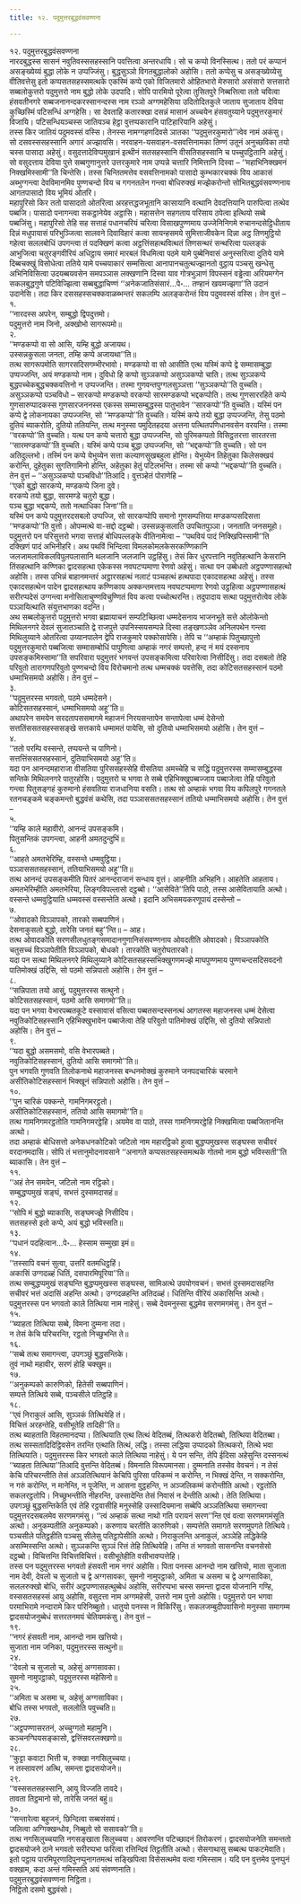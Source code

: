 ```yaml
---
title: १२. पदुमुत्तरबुद्धवंसवण्णना

---
```

१२. पदुमुत्तरबुद्धवंसवण्णना  
नारदबुद्धस्स सासनं नवुतिवस्ससहस्सानि पवत्तित्वा अन्तरधायि। सो च कप्पो विनस्सित्थ। ततो परं कप्पानं असङ्ख्येय्यं बुद्धा लोके न उप्पज्जिंसु। बुद्धसुञ्ञो विगतबुद्धालोको अहोसि। ततो कप्पेसु च असङ्ख्येय्येसु वीतिवत्तेसु इतो कप्पसतसहस्समत्थके एकस्मिं कप्पे एको विजितमारो ओहितभारो मेरुसारो असंसारो सत्तसारो सब्बलोकुत्तरो पदुमुत्तरो नाम बुद्धो लोके उदपादि। सोपि पारमियो पूरेत्वा तुसितपुरे निब्बत्तित्वा ततो चवित्वा हंसवतीनगरे सब्बजनानन्दकरस्सानन्दस्स नाम रञ्ञो अग्गमहेसिया उदितोदितकुले जाताय सुजाताय देविया कुच्छिस्मिं पटिसन्धिं अग्गहेसि। सा देवताहि कतारक्खा दसन्नं मासानं अच्चयेन हंसवतुय्याने पदुमुत्तरकुमारं विजायि। पटिसन्धियञ्चस्स जातियञ्च हेट्ठा वुत्तप्पकारानि पाटिहारियानि अहेसुं।  
तस्स किर जातियं पदुमवस्सं वस्सि। तेनस्स नामग्गहणदिवसे ञातका ‘‘पदुमुत्तरकुमारो’’त्वेव नामं अकंसु। सो दसवस्ससहस्सानि अगारं अज्झावसि। नरवाहन-यसवाहन-वसवत्तिनामका तिण्णं उतूनं अनुच्छविका तयो चस्स पासादा अहेसुं। वसुदत्तादेविप्पमुखानं इत्थीनं सतसहस्सानि वीसतिसहस्सानि च पच्चुपट्ठितानि अहेसुं। सो वसुदत्ताय देविया पुत्ते सब्बगुणानुत्तरे उत्तरकुमारे नाम उप्पन्ने चत्तारि निमित्तानि दिस्वा – ‘‘महाभिनिक्खमनं निक्खमिस्सामी’’ति चिन्तेसि। तस्स चिन्तितमत्तेव वसवत्तिनामको पासादो कुम्भकारचक्कं विय आकासं अब्भुग्गन्त्वा देवविमानमिव पुण्णचन्दो विय च गगनतलेन गन्त्वा बोधिरुक्खं मज्झेकरोन्तो सोभितबुद्धवंसवण्णनाय आगतपासादो विय भूमियं ओतरि।  
महापुरिसो किर ततो पासादतो ओतरित्वा अरहत्तद्धजभूतानि कासायानि वत्थानि देवदत्तियानि पारुपित्वा तत्थेव पब्बजि। पासादो पनागन्त्वा सकट्ठानेयेव अट्ठासि। महासत्तेन सहगताय परिसाय ठपेत्वा इत्थियो सब्बे पब्बजिंसु। महापुरिसो तेहि सह सत्ताहं पधानचरियं चरित्वा विसाखपुण्णमाय उज्जेनिनिगमे रुचानन्दसेट्ठिधीताय दिन्नं मधुपायासं परिभुञ्जित्वा सालवने दिवाविहारं कत्वा सायन्हसमये सुमित्ताजीवकेन दिन्ना अट्ठ तिणमुट्ठियो गहेत्वा सललबोधिं उपगन्त्वा तं पदक्खिणं कत्वा अट्ठत्तिंसहत्थवित्थतं तिणसन्थरं सन्थरित्वा पल्लङ्कं आभुजित्वा चतुरङ्गवीरियं अधिट्ठाय समारं मारबलं विधमित्वा पठमे यामे पुब्बेनिवासं अनुस्सरित्वा दुतिये यामे दिब्बचक्खुं विसोधेत्वा ततिये यामे पच्चयाकारं सम्मसित्वा आनापानचतुत्थज्झानतो वुट्ठाय पञ्चसु खन्धेसु अभिनिविसित्वा उदयब्बयवसेन समपञ्ञास लक्खणानि दिस्वा याव गोत्रभुञाणं विपस्सनं वड्ढेत्वा अरियमग्गेन सकलबुद्धगुणे पटिविज्झित्वा सब्बबुद्धाचिण्णं ‘‘अनेकजातिसंसारं…पे॰… तण्हानं खयमज्झगा’’ति उदानं उदानेसि। तदा किर दससहस्सचक्कवाळब्भन्तरं सकलम्पि अलङ्करोन्तं विय पदुमवस्सं वस्सि। तेन वुत्तं –  
१.  
‘‘नारदस्स अपरेन, सम्बुद्धो द्विपदुत्तमो।  
पदुमुत्तरो नाम जिनो, अक्खोभो सागरूपमो॥  
२.  
‘‘मण्डकप्पो वा सो आसि, यम्हि बुद्धो अजायथ।  
उस्सन्नकुसला जनता, तम्हि कप्पे अजायथा’’ति॥  
तत्थ सागरूपमोति सागरसदिसगम्भीरभावो। मण्डकप्पो वा सो आसीति एत्थ यस्मिं कप्पे द्वे सम्मासम्बुद्धा उप्पज्जन्ति, अयं मण्डकप्पो नाम। दुविधो हि कप्पो सुञ्ञकप्पो असुञ्ञकप्पो चाति। तत्थ सुञ्ञकप्पे बुद्धपच्चेकबुद्धचक्कवत्तिनो न उप्पज्जन्ति। तस्मा गुणवन्तपुग्गलसुञ्ञत्ता ‘‘सुञ्ञकप्पो’’ति वुच्चति।  
असुञ्ञकप्पो पञ्चविधो – सारकप्पो मण्डकप्पो वरकप्पो सारमण्डकप्पो भद्दकप्पोति। तत्थ गुणसाररहिते कप्पे गुणसारुप्पादकस्स गुणसारजननस्स एकस्स सम्मासम्बुद्धस्स पातुभावेन ‘‘सारकप्पो’’ति वुच्चति। यस्मिं पन कप्पे द्वे लोकनायका उप्पज्जन्ति, सो ‘‘मण्डकप्पो’’ति वुच्चति। यस्मिं कप्पे तयो बुद्धा उप्पज्जन्ति, तेसु पठमो दुतियं ब्याकरोति, दुतियो ततियन्ति, तत्थ मनुस्सा पमुदितहदया अत्तना पत्थितपणिधानवसेन वरयन्ति। तस्मा ‘‘वरकप्पो’’ति वुच्चति। यत्थ पन कप्पे चत्तारो बुद्धा उप्पज्जन्ति, सो पुरिमकप्पतो विसिट्ठतरत्ता सारतरत्ता ‘‘सारमण्डकप्पो’’ति वुच्चति। यस्मिं कप्पे पञ्च बुद्धा उप्पज्जन्ति, सो ‘‘भद्दकप्पो’’ति वुच्चति। सो पन अतिदुल्लभो। तस्मिं पन कप्पे येभुय्येन सत्ता कल्याणसुखबहुला होन्ति। येभुय्येन तिहेतुका किलेसक्खयं करोन्ति, दुहेतुका सुगतिगामिनो होन्ति, अहेतुका हेतुं पटिलभन्ति। तस्मा सो कप्पो ‘‘भद्दकप्पो’’ति वुच्चति। तेन वुत्तं – ‘‘असुञ्ञकप्पो पञ्चविधो’’तिआदि। वुत्तञ्हेतं पोराणेहि –  
‘‘एको बुद्धो सारकप्पे, मण्डकप्पे जिना दुवे।  
वरकप्पे तयो बुद्धा, सारमण्डे चतुरो बुद्धा।  
पञ्च बुद्धा भद्दकप्पे, ततो नत्थाधिका जिना’’ति॥  
यस्मिं पन कप्पे पदुमुत्तरदसबलो उप्पज्जि, सो सारकप्पोपि समानो गुणसम्पत्तिया मण्डकप्पसदिसत्ता ‘‘मण्डकप्पो’’ति वुत्तो। ओपम्मत्थे वा-सद्दो दट्ठब्बो। उस्सन्नकुसलाति उपचितपुञ्ञा। जनताति जनसमूहो।  
पदुमुत्तरो पन परिसुत्तरो भगवा सत्ताहं बोधिपल्लङ्के वीतिनामेत्वा – ‘‘पथवियं पादं निक्खिपिस्सामी’’ति दक्खिणं पादं अभिनीहरि। अथ पथविं भिन्दित्वा विमलकोमलकेसरकण्णिकानि जलजामलाविकलविपुलपलासानि थलजानि जलजानि उट्ठहिंसु। तेसं किर धुरपत्तानि नवुतिहत्थानि केसरानि तिंसहत्थानि कण्णिका द्वादसहत्था एकेकस्स नवघटप्पमाणा रेणवो अहेसुं। सत्था पन उब्बेधतो अट्ठपण्णासहत्थो अहोसि। तस्स उभिन्नं बाहानमन्तरं अट्ठारसहत्थं नलाटं पञ्चहत्थं हत्थपादा एकादसहत्था अहेसुं। तस्स एकादसहत्थेन पादेन द्वादसहत्थाय कण्णिकाय अक्कन्तमत्ताय नवघटप्पमाणा रेणवो उट्ठहित्वा अट्ठपण्णासहत्थं सरीरप्पदेसं उग्गन्त्वा मनोसिलाचुण्णविचुण्णितं विय कत्वा पच्चोत्थरन्ति। तदुपादाय सत्था पदुमुत्तरोत्वेव लोके पञ्ञायित्थाति संयुत्तभाणका वदन्ति।  
अथ सब्बलोकुत्तरो पदुमुत्तरो भगवा ब्रह्मायाचनं सम्पटिच्छित्वा धम्मदेसनाय भाजनभूते सत्ते ओलोकेन्तो मिथिलनगरे देवलं सुजातञ्चाति द्वे राजपुत्ते उपनिस्सयसम्पन्ने दिस्वा तङ्खणञ्ञेव अनिलपथेन गन्त्वा मिथिलुय्याने ओतरित्वा उय्यानपालेन द्वेपि राजकुमारे पक्कोसापेसि। तेपि च ‘‘अम्हाकं पितुच्छापुत्तो पदुमुत्तरकुमारो पब्बजित्वा सम्मासम्बोधिं पापुणित्वा अम्हाकं नगरं सम्पत्तो, हन्द नं मयं दस्सनाय उपसङ्कमिस्सामा’’ति सपरिवारा पदुमुत्तरं भगवन्तं उपसङ्कमित्वा परिवारेत्वा निसीदिंसु। तदा दसबलो तेहि परिवुतो तारागणपरिवुतो पुण्णचन्दो विय विरोचमानो तत्थ धम्मचक्कं पवत्तेसि, तदा कोटिसतसहस्सानं पठमो धम्माभिसमयो अहोसि। तेन वुत्तं –  
३.  
‘‘पदुमुत्तरस्स भगवतो, पठमे धम्मदेसने।  
कोटिसतसहस्सानं, धम्माभिसमयो अहू’’ति॥  
अथापरेन समयेन सरदतापससमागमे महाजनं निरयसन्तापेन सन्तापेत्वा धम्मं देसेन्तो सत्ततिंससतसहस्ससङ्खे सत्तकाये धम्मामतं पायेसि, सो दुतियो धम्माभिसमयो अहोसि। तेन वुत्तं –  
४.  
‘‘ततो परम्पि वस्सन्ते, तप्पयन्ते च पाणिनो।  
सत्तत्तिंससतसहस्सानं, दुतियाभिसमयो अहू’’ति॥  
यदा पन आनन्दमहाराजा वीसतिया पुरिससहस्सेहि वीसतिया अमच्चेहि च सद्धिं पदुमुत्तरस्स सम्मासम्बुद्धस्स सन्तिके मिथिलनगरे पातुरहोसि। पदुमुत्तरो च भगवा ते सब्बे एहिभिक्खुपब्बज्जाय पब्बाजेत्वा तेहि परिवुतो गन्त्वा पितुसङ्गहं कुरुमानो हंसवतिया राजधानिया वसति। तत्थ सो अम्हाकं भगवा विय कपिलपुरे गगनतले रतनचङ्कमे चङ्कमन्तो बुद्धवंसं कथेसि, तदा पञ्ञाससतसहस्सानं ततियो धम्माभिसमयो अहोसि। तेन वुत्तं –  
५.  
‘‘यम्हि काले महावीरो, आनन्दं उपसङ्कमि।  
पितुसन्तिकं उपगन्त्वा, आहनी अमतदुन्दुभिं॥  
६.  
‘‘आहते अमतभेरिम्हि, वस्सन्ते धम्मवुट्ठिया।  
पञ्ञाससतसहस्सानं, ततियाभिसमयो अहू’’ति॥  
तत्थ आनन्दं उपसङ्कमीति पितरं आनन्दराजानं सन्धाय वुत्तं। आहनीति अभिहनि। आहतेति आहताय। अमतभेरिम्हीति अमतभेरिया, लिङ्गविपल्लासो दट्ठब्बो। ‘‘आसेविते’’तिपि पाठो, तस्स आसेवितायाति अत्थो। वस्सन्ते धम्मवुट्ठियाति धम्मवस्सं वस्सन्तेति अत्थो। इदानि अभिसमयकरणूपायं दस्सेन्तो –  
७.  
‘‘ओवादको विञ्ञापको, तारको सब्बपाणिनं।  
देसनाकुसलो बुद्धो, तारेसि जनतं बहु’’न्ति॥ – आह।  
तत्थ ओवादकोति सरणसीलधुतङ्गसमादानगुणानिसंसवण्णनाय ओवदतीति ओवादको। विञ्ञापकोति चतुसच्चं विञ्ञापेतीति विञ्ञापको, बोधको। तारकोति चतुरोघतारको।  
यदा पन सत्था मिथिलनगरे मिथिलुय्याने कोटिसतसहस्सभिक्खुगणमज्झे माघपुण्णमाय पुण्णचन्दसदिसवदनो पातिमोक्खं उद्दिसि, सो पठमो सन्निपातो अहोसि। तेन वुत्तं –  
८.  
‘‘सन्निपाता तयो आसुं, पदुमुत्तरस्स सत्थुनो।  
कोटिसतसहस्सानं, पठमो आसि समागमो’’ति॥  
यदा पन भगवा वेभारपब्बतकूटे वस्सावासं वसित्वा पब्बतसन्दस्सनत्थं आगतस्स महाजनस्स धम्मं देसेत्वा नवुतिकोटिसहस्सानि एहिभिक्खुभावेन पब्बाजेत्वा तेहि परिवुतो पातिमोक्खं उद्दिसि, सो दुतियो सन्निपातो अहोसि। तेन वुत्तं –  
९.  
‘‘यदा बुद्धो असमसमो, वसि वेभारपब्बते।  
नवुतिकोटिसहस्सानं, दुतियो आसि समागमो’’ति॥  
पुन भगवति गुणवति तिलोकनाथे महाजनस्स बन्धनमोक्खं कुरुमाने जनपदचारिकं चरमाने असीतिकोटिसहस्सानं भिक्खूनं सन्निपातो अहोसि। तेन वुत्तं –  
१०.  
‘‘पुन चारिकं पक्कन्ते, गामनिगमरट्ठतो।  
असीतिकोटिसहस्सानं, ततियो आसि समागमो’’ति॥  
तत्थ गामनिगमरट्ठतोति गामनिगमरट्ठेहि। अयमेव वा पाठो, तस्स गामनिगमरट्ठेहि निक्खमित्वा पब्बजितानन्ति अत्थो।  
तदा अम्हाकं बोधिसत्तो अनेकधनकोटिको जटिलो नाम महारट्ठिको हुत्वा बुद्धप्पमुखस्स सङ्घस्स सचीवरं वरदानमदासि। सोपि तं भत्तानुमोदनावसाने ‘‘अनागते कप्पसतसहस्समत्थके गोतमो नाम बुद्धो भविस्सती’’ति ब्याकासि। तेन वुत्तं –  
११.  
‘‘अहं तेन समयेन, जटिलो नाम रट्ठिको।  
सम्बुद्धप्पमुखं सङ्घं, सभत्तं दुस्समदासहं॥  
१२.  
‘‘सोपि मं बुद्धो ब्याकासि, सङ्घमज्झे निसीदिय।  
सतसहस्से इतो कप्पे, अयं बुद्धो भविस्सति॥  
१३.  
‘‘पधानं पदहित्वान…पे॰… हेस्साम सम्मुखा इमं॥  
१४.  
‘‘तस्सापि वचनं सुत्वा, उत्तरिं वतमधिट्ठहिं।  
अकासिं उग्गदळ्हं धितिं, दसपारमिपूरिया’’ति॥  
तत्थ सम्बुद्धप्पमुखं सङ्घन्ति बुद्धप्पमुखस्स सङ्घस्स, सामिअत्थे उपयोगवचनं। सभत्तं दुस्समदासहन्ति सचीवरं भत्तं अदासिं अहन्ति अत्थो। उग्गदळहन्ति अतिदळ्हं। धितिन्ति वीरियं अकासिन्ति अत्थो।  
पदुमुत्तरस्स पन भगवतो काले तित्थिया नाम नाहेसुं। सब्बे देवमनुस्सा बुद्धमेव सरणमगमंसु। तेन वुत्तं –  
१५.  
‘‘ब्याहता तित्थिया सब्बे, विमना दुम्मना तदा।  
न तेसं केचि परिचरन्ति, रट्ठतो निच्छुभन्ति ते॥  
१६.  
‘‘सब्बे तत्थ समागन्त्वा, उपगञ्छुं बुद्धसन्तिके।  
तुवं नाथो महावीर, सरणं होहि चक्खुम॥  
१७.  
‘‘अनुकम्पको कारुणिको, हितेसी सब्बपाणिनं।  
सम्पत्ते तित्थिये सब्बे, पञ्चसीले पतिट्ठहि॥  
१८.  
‘‘एवं निराकुलं आसि, सुञ्ञकं तित्थियेहि तं।  
विचित्तं अरहन्तेहि, वसीभूतेहि तादिही’’ति॥  
तत्थ ब्याहताति विहतमानदप्पा। तित्थियाति एत्थ तित्थं वेदितब्बं, तित्थकरो वेदितब्बो, तित्थिया वेदितब्बा। तत्थ सस्सतादिदिट्ठिवसेन तरन्ति एत्थाति तित्थं, लद्धि। तस्सा लद्धिया उप्पादको तित्थकरो, तित्थे भवा तित्थियाति। पदुमुत्तरस्स किर भगवतो काले तित्थिया नाहेसुं। ये पन सन्ति, तेपि ईदिसा अहेसुन्ति दस्सनत्थं ‘‘ब्याहता तित्थिया’’तिआदि वुत्तन्ति वेदितब्बं। विमनाति विरूपमानसा। दुम्मनाति तस्सेव वेवचनं। न तेसं केचि परिचरन्तीति तेसं अञ्ञतित्थियानं केचिपि पुरिसा परिकम्मं न करोन्ति, न भिक्खं देन्ति, न सक्करोन्ति, न गरुं करोन्ति, न मानेन्ति, न पूजेन्ति, न आसना वुट्ठहन्ति, न अञ्जलिकम्मं करोन्तीति अत्थो। रट्ठतोति सकलरट्ठतोपि। निच्छुभन्तीति नीहरन्ति, उस्सादेन्ति तेसं निवासं न देन्तीति अत्थो। तेति तित्थिया।  
उपगञ्छुं बुद्धसन्तिकेति एवं तेहि रट्ठवासीहि मनुस्सेहि उस्सादियमाना सब्बेपि अञ्ञतित्थिया समागन्त्वा पदुमुत्तरदसबलमेव सरणमगमंसु। ‘‘त्वं अम्हाकं सत्था नाथो गति परायनं सरण’’न्ति एवं वत्वा सरणमगमंसूति अत्थो। अनुकम्पतीति अनुकम्पको। करुणाय चरतीति कारुणिको। सम्पत्तेति समागते सरणमुपगते तित्थिये। पञ्चसीले पतिट्ठहीति पञ्चसु सीलेसु पतिट्ठापेसीति अत्थो। निराकुलन्ति अनाकुलं, अञ्ञेहि लद्धिकेहि असम्मिस्सन्ति अत्थो। सुञ्ञकन्ति सुञ्ञं रित्तं तेहि तित्थियेहि। तन्ति तं भगवतो सासनन्ति वचनसेसो दट्ठब्बो। विचित्तन्ति विचित्तविचित्तं। वसीभूतेहीति वसीभावप्पत्तेहि।  
तस्स पन पदुमुत्तरस्स भगवतो हंसवती नाम नगरं अहोसि। पिता पनस्स आनन्दो नाम खत्तियो, माता सुजाता नाम देवी, देवलो च सुजातो च द्वे अग्गसावका, सुमनो नामुपट्ठाको, अमिता च असमा च द्वे अग्गसाविका, सललरुक्खो बोधि, सरीरं अट्ठपण्णासहत्थुब्बेधं अहोसि, सरीरप्पभा चस्स समन्ता द्वादस योजनानि गण्हि, वस्ससतसहस्सं आयु अहोसि, वसुदत्ता नाम अग्गमहेसी, उत्तरो नाम पुत्तो अहोसि। पदुमुत्तरो पन भगवा परमाभिरामे नन्दारामे किर परिनिब्बुतो। धातुयो पनस्स न विकिरिंसु। सकलजम्बुदीपवासिनो मनुस्सा समागम्म द्वादसयोजनुब्बेधं सत्तरतनमयं चेतियमकंसु। तेन वुत्तं –  
१९.  
‘‘नगरं हंसवती नाम, आनन्दो नाम खत्तियो।  
सुजाता नाम जनिका, पदुमुत्तरस्स सत्थुनो॥  
२४.  
‘‘देवलो च सुजातो च, अहेसुं अग्गसावका।  
सुमनो नामुपट्ठाको, पदुमुत्तरस्स महेसिनो॥  
२५.  
‘‘अमिता च असमा च, अहेसुं अग्गसाविका।  
बोधि तस्स भगवतो, सललोति पवुच्चति॥  
२७.  
‘‘अट्ठपण्णासरतनं, अच्चुग्गतो महामुनि।  
कञ्चनग्घियसङ्कासो, द्वत्तिंसवरलक्खणो॥  
२८.  
‘‘कुट्टा कवाटा भित्ती च, रुक्खा नगसिलुच्चया।  
न तस्सावरणं अत्थि, समन्ता द्वादसयोजने॥  
२९.  
‘‘वस्ससतसहस्सानि, आयु विज्जति तावदे।  
तावता तिट्ठमानो सो, तारेसि जनतं बहुं॥  
३०.  
‘‘सन्तारेत्वा बहुजनं, छिन्दित्वा सब्बसंसयं।  
जलित्वा अग्गिक्खन्धोव, निब्बुतो सो ससावको’’ति॥  
तत्थ नगसिलुच्चयाति नगसङ्खाता सिलुच्चया। आवरणन्ति पटिच्छादनं तिरोकरणं। द्वादसयोजनेति समन्ततो द्वादसयोजने ठाने भगवतो सरीरप्पभा फरित्वा रत्तिन्दिवं तिट्ठतीति अत्थो। सेसगाथासु सब्बत्थ पाकटमेवाति।  
इतो पट्ठाय पारमिपूरणादिपुनप्पुनागतमत्थं सङ्खिपित्वा विसेसत्थमेव वत्वा गमिस्साम। यदि पन वुत्तमेव पुनप्पुनं वक्खाम, कदा अन्तं गमिस्सति अयं संवण्णनाति।  
पदुमुत्तरबुद्धवंसवण्णना निट्ठिता।  
निट्ठितो दसमो बुद्धवंसो।  